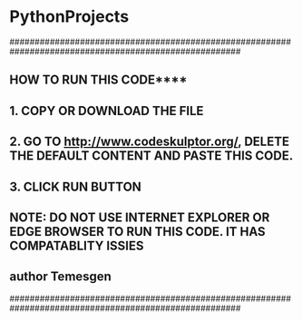 # PythonProjects

######################################################################################################
##      ********HOW TO RUN THIS CODE************
##
##      1. COPY OR DOWNLOAD THE FILE
##      2. GO TO http://www.codeskulptor.org/, DELETE THE DEFAULT CONTENT AND PASTE THIS CODE.
##      3. CLICK RUN BUTTON
##      NOTE:  DO NOT USE INTERNET EXPLORER OR EDGE BROWSER TO RUN THIS CODE. IT HAS COMPATABLITY ISSIES
##
##        __author__ Temesgen
######################################################################################################
